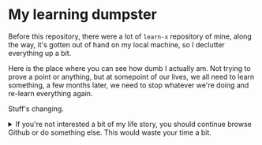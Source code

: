 # My learning dumpster

Before this repository, there were a lot of `learn-x` repository of mine, along the way,
it's gotten out of hand on my local machine, so I declutter everything up a bit.

Here is the place where you can see how dumb I actually am.
Not trying to prove a point or anything, but at somepoint of our lives, we all need to learn something,
a few months later, we need to stop whatever we're doing and re-learn everything again.

Stuff's changing.

<details>
  <summary>If you're not interested a bit of my life story, you should continue browse Github or do something else. This would waste your time a bit.</summary>
  <br>
  I began my journey on computer-related stuffs when I was like 12 or 13 years old. At that time, I originally was playing around with HTML, CSS, and some Wordpress.
  Later, I began interested on web development.
  Then, I learn PHP where namespace isn't really familiar and object-oriented + MySQLi wasn't a thing.
  
  It got me down to the rabbit hole of knowing people who are like on their 20-30s (keep in mind, I was 12-13 back then),
  knowing how is it to live a life on college,
  code some more. Even web frameworks wasn't a thing back then.

  Here I am, in 2021, nearly 10 years apart from that point of time.
  Stuff's changing so fast, I used to code in solely PHP & HTML with MySQL as the database.
  Now there's more technology for web development.
  I don't even know you could use C for creating a back end.

  It's been nearly 2 years since late 2019 where I continue where I left off,
  started to learn PHP with frameworks again (it was Laravel, Lumen, and Slim).
  Began interested on learning Node.js (keep in mind, on 2012, nobody likes Javascript, we all rely on JQuery for that part)
  and helped some open source project with it.

  Now that I've learned Go, I began going deeper to the rabbit hole of tech stuffs, programming languages, 
  and the local (and worldwide) community.

  It's tiring, but it's a good fun.
</details>
